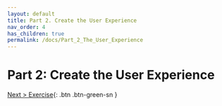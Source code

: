 ```yaml
---
layout: default
title: Part 2. Create the User Experience
nav_order: 4
has_children: true
permalink: /docs/Part_2_The_User_Experience
---
```


# Part 2: Create the User Experience

[Next > Exercise](./Part_2.1_Exercise.md){: .btn .btn-green-sn }
